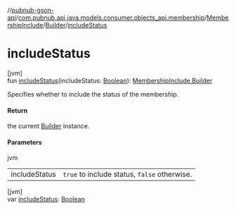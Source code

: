//[pubnub-gson-api](../../../../index.md)/[com.pubnub.api.java.models.consumer.objects_api.membership](../../index.md)/[MembershipInclude](../index.md)/[Builder](index.md)/[includeStatus](include-status.md)

# includeStatus

[jvm]\
fun [includeStatus](include-status.md)(includeStatus: [Boolean](https://kotlinlang.org/api/core/kotlin-stdlib/kotlin/-boolean/index.html)): [MembershipInclude.Builder](index.md)

Specifies whether to include the status of the membership.

#### Return

the current [Builder](index.md) instance.

#### Parameters

jvm

| | |
|---|---|
| includeStatus | `true` to include status, `false` otherwise. |

[jvm]\
var [includeStatus](include-status.md): [Boolean](https://kotlinlang.org/api/core/kotlin-stdlib/kotlin/-boolean/index.html)
